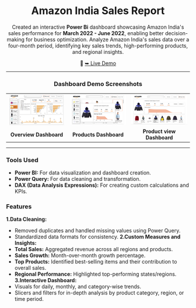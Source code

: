 <div align="center">

# Amazon India Sales Report

Created an interactive **Power Bi** dashboard showcasing Amazon India's sales performance for **March 2022 - June 2022**, enabling better decision-making for business optimization.
Analyze Amazon India's sales data over a four-month period, identifying key sales trends, high-performing products, and regional insights.

🔗 [➥ Live Demo](https://app.powerbi.com/view?r=eyJrIjoiOTU2NWIxNDEtZDllMS00ZGMwLWE1MmYtMmIxMzM3OWEyMmIzIiwidCI6IjNjYWNjYzA2LTY3ZmEtNDdjZS05YzVhLTIyNDM2OWUxNzZlMyJ9)

---

### Dashboard Demo Screenshots

<table>
    <tr>
        <td><img src="https://github.com/irahul32/Amzaon-India-Sales/blob/main/Screenshots/Overview.png" alt="Overview Dashboard" width="300"/></td>
        <td><img src="https://github.com/irahul32/Amzaon-India-Sales/blob/main/Screenshots/Products.png" alt="Products Dashboard" width="300"/></td>
        <td><img src="https://github.com/irahul32/Amzaon-India-Sales/blob/main/Screenshots/Product%20view.png" alt="Product View Dashboard" width="300"/></td>
    </tr>
    <tr>
        <td align="center"><b>Overview Dashboard</b></td>
        <td align="center"><b>Products Dashboard</b></td>
        <td align="center"><b>Product view Dashboard</b></td>
    </tr>
</table>

---

</div>

### Tools Used
- **Power BI:** For data visualization and dashboard creation.
- **Power Query:** For data cleaning and transformation.
- **DAX (Data Analysis Expressions):** For creating custom calculations and KPIs.

### Features
**1.Data Cleaning:**
- Removed duplicates and handled missing values using Power Query.
- Standardized data formats for consistency.
**2.Custom Measures and Insights:**
- **Total Sales:** Aggregated revenue across all regions and products.
- **Sales Growth:** Month-over-month growth percentage.
- **Top Products:** Identified best-selling items and their contribution to overall sales.
- **Regional Performance:** Highlighted top-performing states/regions.
**3.Interactive Dashboard:**
- Visuals for daily, monthly, and category-wise trends.
- Slicers and filters for in-depth analysis by product category, region, or time period.


